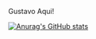 Gustavo Aqui!

[![Anurag's GitHub stats](https://github-readme-stats.vercel.app/api?username=GSPrograms)](https://github.com/anuraghazra/github-readme-stats)
